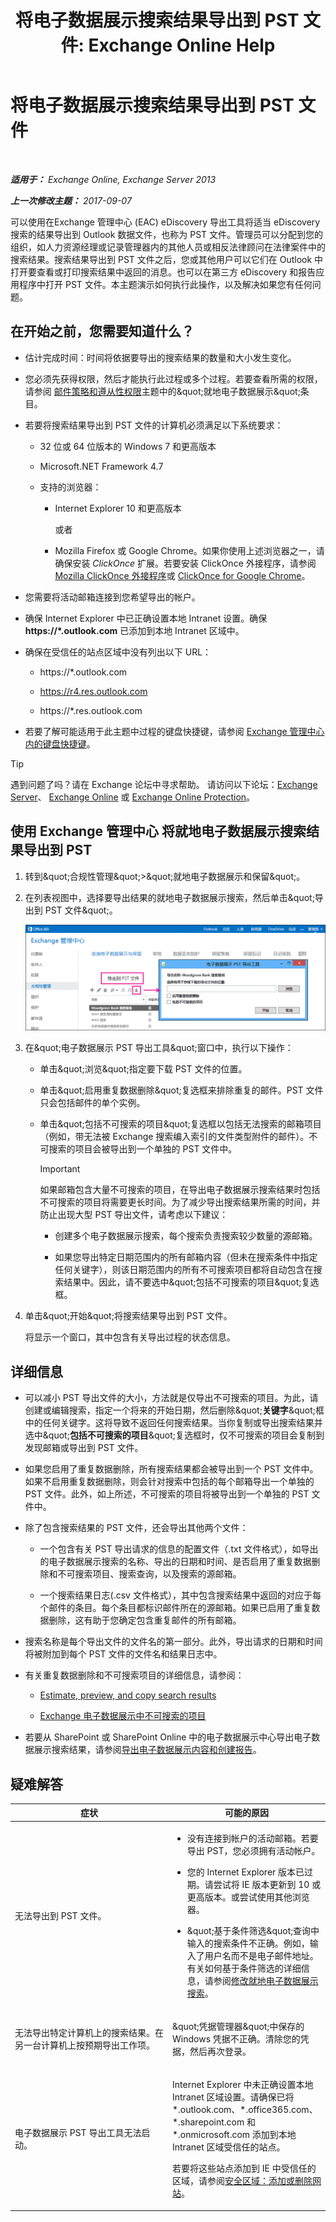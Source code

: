 ﻿---
title: '将电子数据展示搜索结果导出到 PST 文件: Exchange Online Help'
TOCTitle: 将电子数据展示搜索结果导出到 PST 文件
ms:assetid: bc47f5f9-d056-4b69-b669-ae65fad541c8
ms:mtpsurl: https://technet.microsoft.com/zh-cn/library/Dn440164(v=EXCHG.150)
ms:contentKeyID: 59636322
ms.date: 05/23/2018
mtps_version: v=EXCHG.150
ms.translationtype: MT
---

# 将电子数据展示搜索结果导出到 PST 文件

 

_**适用于：** Exchange Online, Exchange Server 2013_

_**上一次修改主题：** 2017-09-07_

可以使用在Exchange 管理中心 (EAC) eDiscovery 导出工具将适当 eDiscovery 搜索的结果导出到 Outlook 数据文件，也称为 PST 文件。管理员可以分配到您的组织，如人力资源经理或记录管理器内的其他人员或相反法律顾问在法律案件中的搜索结果。搜索结果导出到 PST 文件之后，您或其他用户可以它们在 Outlook 中打开要查看或打印搜索结果中返回的消息。也可以在第三方 eDiscovery 和报告应用程序中打开 PST 文件。本主题演示如何执行此操作，以及解决如果您有任何问题。

## 在开始之前，您需要知道什么？

  - 估计完成时间：时间将依据要导出的搜索结果的数量和大小发生变化。

  - 您必须先获得权限，然后才能执行此过程或多个过程。若要查看所需的权限，请参阅 [邮件策略和遵从性权限](messaging-policy-and-compliance-permissions-exchange-2013-help.md)主题中的\&quot;就地电子数据展示\&quot;条目。

  - 若要将搜索结果导出到 PST 文件的计算机必须满足以下系统要求：
    
      - 32 位或 64 位版本的 Windows 7 和更高版本
    
      - Microsoft.NET Framework 4.7
    
      - 支持的浏览器：
        
          - Internet Explorer 10 和更高版本
            
            或者
        
          - Mozilla Firefox 或 Google Chrome。如果你使用上述浏览器之一，请确保安装 *ClickOnce* 扩展。若要安装 ClickOnce 外接程序，请参阅 [Mozilla ClickOnce 外接程序](https://addons.mozilla.org/zh-cn/firefox/search/?q=clickonce%26cat=1%2c0%26appver=%26platform=)或 [ClickOnce for Google Chrome](https://chrome.google.com/webstore/search/clickonce?_category=extensions)。

  - 您需要将活动邮箱连接到您希望导出的帐户。

  - 确保 Internet Explorer 中已正确设置本地 Intranet 设置。确保 **https://\*.outlook.com** 已添加到本地 Intranet 区域中。

  - 确保在受信任的站点区域中没有列出以下 URL：
    
      - https://\*.outlook.com
    
      - https://r4.res.outlook.com
    
      - https://\*.res.outlook.com

  - 若要了解可能适用于此主题中过程的键盘快捷键，请参阅 [Exchange 管理中心内的键盘快捷键](keyboard-shortcuts-in-the-exchange-admin-center-exchange-online-protection-help.md)。

> [!tip]
> 遇到问题了吗？请在 Exchange 论坛中寻求帮助。 请访问以下论坛：<a href="https://go.microsoft.com/fwlink/p/?linkid=60612">Exchange Server</a>、 <a href="https://go.microsoft.com/fwlink/p/?linkid=267542">Exchange Online</a> 或 <a href="https://go.microsoft.com/fwlink/p/?linkid=285351">Exchange Online Protection</a>。


## 使用 Exchange 管理中心 将就地电子数据展示搜索结果导出到 PST

1.  转到\&quot;合规性管理\&quot;\>\&quot;就地电子数据展示和保留\&quot;。

2.  在列表视图中，选择要导出结果的就地电子数据展示搜索，然后单击\&quot;导出到 PST 文件\&quot;。
    
    ![导出到 PST 文件](images/Dn440164.1ebee2ac-89b3-49fa-b70c-a07c9a65f958(EXCHG.150).gif "导出到 PST 文件")  

3.  在\&quot;电子数据展示 PST 导出工具\&quot;窗口中，执行以下操作：
    
      - 单击\&quot;浏览\&quot;指定要下载 PST 文件的位置。
    
      - 单击\&quot;启用重复数据删除\&quot;复选框来排除重复的邮件。PST 文件只会包括邮件的单个实例。
    
      - 单击\&quot;包括不可搜索的项目\&quot;复选框以包括无法搜索的邮箱项目（例如，带无法被 Exchange 搜索编入索引的文件类型附件的邮件）。不可搜索的项目会被导出到一个单独的 PST 文件中。
        
        > [!important]
        > 如果邮箱包含大量不可搜索的项目，在导出电子数据展示搜索结果时包括不可搜索的项目将需要更长时间。为了减少导出搜索结果所需的时间，并防止出现大型 PST 导出文件，请考虑以下建议：
        > <ul>
        > <li><p>创建多个电子数据展示搜索，每个搜索负责搜索较少数量的源邮箱。</p></li>
        > <li><p>如果您导出特定日期范围内的所有邮箱内容（但未在搜索条件中指定任何关键字），则该日期范围内的所有不可搜索项目都将自动包含在搜索结果中。因此，请不要选中&amp;quot;包括不可搜索的项目&amp;quot;复选框。</p></li>
        > </ul>


4.  单击\&quot;开始\&quot;将搜索结果导出到 PST 文件。
    
    将显示一个窗口，其中包含有关导出过程的状态信息。

## 详细信息

  - 可以减小 PST 导出文件的大小，方法就是仅导出不可搜索的项目。为此，请创建或编辑搜索，指定一个将来的开始日期，然后删除\&quot;**关键字**\&quot;框中的任何关键字。这将导致不返回任何搜索结果。当你复制或导出搜索结果并选中\&quot;**包括不可搜索的项目**\&quot;复选框时，仅不可搜索的项目会复制到发现邮箱或导出到 PST 文件。

  - 如果您启用了重复数据删除，所有搜索结果都会被导出到一个 PST 文件中。如果不启用重复数据删除，则会针对搜索中包括的每个邮箱导出一个单独的 PST 文件。此外，如上所述，不可搜索的项目将被导出到一个单独的 PST 文件中。

  - 除了包含搜索结果的 PST 文件，还会导出其他两个文件：
    
      - 一个包含有关 PST 导出请求的信息的配置文件（.txt 文件格式），如导出的电子数据展示搜索的名称、导出的日期和时间、是否启用了重复数据删除和不可搜索项目、搜索查询，以及搜索的源邮箱。
    
      - 一个搜索结果日志(.csv 文件格式），其中包含搜索结果中返回的对应于每个邮件的条目。每个条目都标识邮件所在的源邮箱。如果已启用了重复数据删除，这有助于您确定包含重复邮件的所有邮箱。

  - 搜索名称是每个导出文件的文件名的第一部分。此外，导出请求的日期和时间将被附加到每个 PST 文件的文件名和结果日志中。

  - 有关重复数据删除和不可搜索项目的详细信息，请参阅：
    
      - [Estimate, preview, and copy search results](in-place-ediscovery-exchange-2013-help.md)
    
      - [Exchange 电子数据展示中不可搜索的项目](unsearchable-items-in-exchange-ediscovery-exchange-2013-help.md)

  - 若要从 SharePoint 或 SharePoint Online 中的电子数据展示中心导出电子数据展示搜索结果，请参阅[导出电子数据展示内容和创建报告](https://go.microsoft.com/fwlink/p/?linkid=324757)。

## 疑难解答


<table>
<colgroup>
<col style="width: 50%" />
<col style="width: 50%" />
</colgroup>
<thead>
<tr class="header">
<th>症状</th>
<th>可能的原因</th>
</tr>
</thead>
<tbody>
<tr class="odd">
<td><p>无法导出到 PST 文件。</p></td>
<td><ul>
<li><p>没有连接到帐户的活动邮箱。若要导出 PST，您必须拥有活动帐户。</p></li>
<li><p>您的 Internet Explorer 版本已过期。请尝试将 IE 版本更新到 10 或更高版本。或尝试使用其他浏览器。</p></li>
<li><p>&amp;quot;基于条件筛选&amp;quot;查询中输入的搜索条件不正确。例如，输入了用户名而不是电子邮件地址。有关如何基于条件筛选的详细信息，请参阅<a href="modify-an-in-place-ediscovery-search-exchange-2013-help.md">修改就地电子数据展示搜索</a>。</p></li>
</ul></td>
</tr>
<tr class="even">
<td><p>无法导出特定计算机上的搜索结果。在另一台计算机上按预期导出工作项。</p></td>
<td><p>&amp;quot;凭据管理器&amp;quot;中保存的 Windows 凭据不正确。清除您的凭据，然后再次登录。</p></td>
</tr>
<tr class="odd">
<td><p>电子数据展示 PST 导出工具无法启动。</p></td>
<td><p>Internet Explorer 中未正确设置本地 Intranet 区域设置。请确保已将 *.outlook.com、*.office365.com、*.sharepoint.com 和 *.onmicrosoft.com 添加到本地 Intranet 区域受信任的站点。</p>
<p>若要将这些站点添加到 IE 中受信任的区域，请参阅<a href="https://windows.microsoft.com/zh-cn/windows/security-zones-adding-removing-websites#1tc=windows-7">安全区域：添加或删除网站</a>。</p></td>
</tr>
</tbody>
</table>

